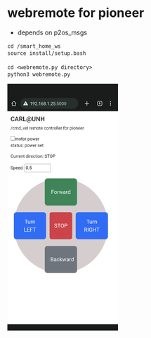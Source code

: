 # webremote for pioneer


* depends on p2os_msgs

```
cd /smart_home_ws
source install/setup.bash

cd <webremote.py directory>
python3 webremote.py
```

<img src="demo.png" width=50% height=50%>
 